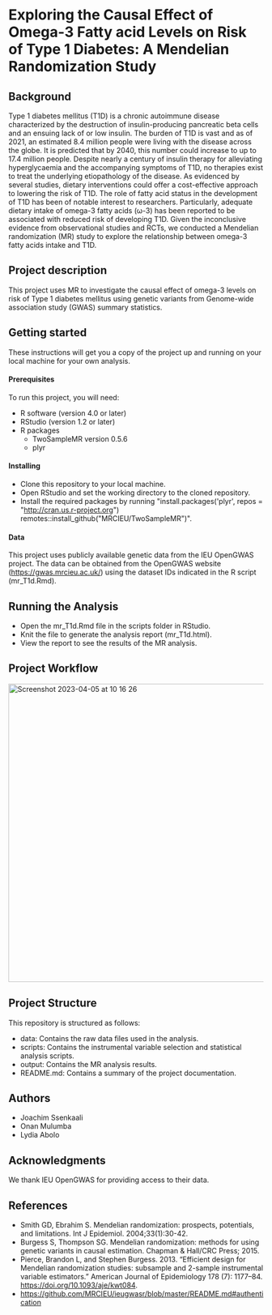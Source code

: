 # Exploring the Causal Effect of Omega-3 Fatty acid  Levels on Risk of Type 1 Diabetes: A Mendelian Randomization Study

## Background
Type 1 diabetes mellitus (T1D) is a chronic autoimmune disease characterized by the destruction of insulin-producing pancreatic beta cells and an ensuing lack of or low insulin. The burden of T1D is vast and as of 2021, an estimated 8.4 million people were living with the disease across the globe. It is predicted that by 2040, this number could increase to up to 17.4 million people. Despite nearly a century of insulin therapy for alleviating hyperglycaemia and the accompanying symptoms of T1D, no therapies exist to treat the underlying etiopathology of the disease. As evidenced by several studies, dietary interventions could offer a cost-effective approach to lowering the risk of T1D. The role of fatty acid status in the development of T1D has been of notable interest to researchers. Particularly, adequate dietary intake of omega-3 fatty acids (ω-3) has been reported to be associated with reduced risk of developing T1D. Given the inconclusive evidence from observational studies and RCTs, we conducted a Mendelian randomization (MR) study to explore the relationship between omega-3 fatty acids  intake and T1D. 

## Project description
This project uses MR to investigate the causal effect of omega-3 levels on risk of Type 1 diabetes mellitus using genetic variants from Genome-wide association study (GWAS) summary statistics. 

## Getting started
These instructions will get you a copy of the project up and running on your local machine for your own analysis.
#### Prerequisites
To run this project, you will need:
* R software (version 4.0 or later)
* RStudio (version 1.2 or later)
* R packages
  * TwoSampleMR version 0.5.6 
  * plyr 
#### Installing
* Clone this repository to your local machine.
* Open RStudio and set the working directory to the cloned repository.
* Install the required packages by running "install.packages('plyr', repos = "http://cran.us.r-project.org")
remotes::install_github("MRCIEU/TwoSampleMR")".
#### Data
This project uses publicly available genetic data from the IEU OpenGWAS project. The data can be obtained from the OpenGWAS website (https://gwas.mrcieu.ac.uk/) using the dataset IDs indicated in the R script (mr_T1d.Rmd).

## Running the Analysis
* Open the mr_T1d.Rmd file in the scripts folder in RStudio.
* Knit the file to generate the analysis report (mr_T1d.html).
* View the report to see the results of the MR analysis.

## Project Workflow
<img width="589" alt="Screenshot 2023-04-05 at 10 16 26" src="https://user-images.githubusercontent.com/101923400/230008866-7b354de6-62fd-41dc-8b2f-d687467347f5.png">


## Project Structure
This repository is structured as follows:

* data: Contains the raw data files used in the analysis.
* scripts: Contains the instrumental variable selection and statistical analysis scripts.
* output: Contains the MR analysis results.
* README.md: Contains a summary of the project documentation.

## Authors
* Joachim Ssenkaali
* Onan Mulumba
* Lydia Abolo


## Acknowledgments
We thank IEU OpenGWAS for providing access to their data.

## References
* Smith GD, Ebrahim S. Mendelian randomization: prospects, potentials, and limitations. Int J Epidemiol. 2004;33(1):30-42.
* Burgess S, Thompson SG. Mendelian randomization: methods for using genetic variants in causal estimation. Chapman & Hall/CRC Press; 2015.
* Pierce, Brandon L, and Stephen Burgess. 2013. “Efficient design for Mendelian randomization studies: subsample and 2-sample instrumental variable estimators.” American Journal of Epidemiology 178 (7): 1177–84. https://doi.org/10.1093/aje/kwt084.
* https://github.com/MRCIEU/ieugwasr/blob/master/README.md#authentication








